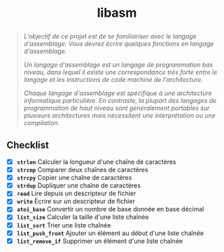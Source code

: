 # <p align="center">libasm</p>
> *L'objectif de ce projet est de se familiariser avec le langage d'assemblage. Vous devrez écrire quelques fonctions en langage d'assemblage.*
>
> *Un langage d'assemblage est un langage de programmation bas niveau, dans lequel il existe une correspondance très forte entre le langage et les instructions de code machine de l'architecture.*
>
> *Chaque langage d'assemblage est spécifique à une architecture informatique particulière. En contraste, la plupart des langages de programmation de haut niveau sont généralement portables sur plusieurs architectures mais nécessitent une interprétation ou une compilation.*

## Checklist
- [x] **`strlen`** Calculer la longueur d'une chaîne de caractères
- [x] **`strcmp`** Comparer deux chaînes de caractères
- [x] **`strcpy`** Copier une chaîne de caractères
- [x] **`strdup`** Dupliquer une chaîne de caractères
- [x] **`read`** Lire depuis un descripteur de fichier
- [x] **`write`** Écrire sur un descripteur de fichier
- [x] **`atoi_base`** Convertir un nombre de base donnée en base décimal
- [x] **`list_size`** Calculer la taille d'une liste chaînée
- [x] **`list_sort`** Trier une liste chaînée
- [x] **`list_push_front`** Ajouter un élément au début d'une liste chaînée
- [x] **`list_remove_if`** Supprimer un élément d'une liste chaînée
